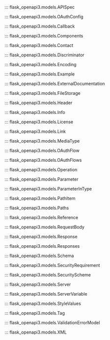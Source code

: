 ::: flask_openapi3.models.APISpec

::: flask_openapi3.models.OAuthConfig

::: flask_openapi3.models.Callback

::: flask_openapi3.models.Components

::: flask_openapi3.models.Contact

::: flask_openapi3.models.Discriminator

::: flask_openapi3.models.Encoding

::: flask_openapi3.models.Example

::: flask_openapi3.models.ExternalDocumentation

::: flask_openapi3.models.FileStorage

::: flask_openapi3.models.Header

::: flask_openapi3.models.Info

::: flask_openapi3.models.License

::: flask_openapi3.models.Link

::: flask_openapi3.models.MediaType

::: flask_openapi3.models.OAuthFlow

::: flask_openapi3.models.OAuthFlows

::: flask_openapi3.models.Operation

::: flask_openapi3.models.Parameter

::: flask_openapi3.models.ParameterInType

::: flask_openapi3.models.PathItem

::: flask_openapi3.models.Paths

::: flask_openapi3.models.Reference

::: flask_openapi3.models.RequestBody

::: flask_openapi3.models.Response

::: flask_openapi3.models.Responses

::: flask_openapi3.models.Schema

::: flask_openapi3.models.SecurityRequirement

::: flask_openapi3.models.SecurityScheme

::: flask_openapi3.models.Server

::: flask_openapi3.models.ServerVariable

::: flask_openapi3.models.StyleValues

::: flask_openapi3.models.Tag

::: flask_openapi3.models.ValidationErrorModel

::: flask_openapi3.models.XML
